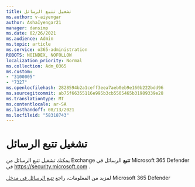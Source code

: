 ```yaml
---
title: تشغيل تتبع الرسائل
ms.author: v-aiyengar
author: AshaIyengar21
manager: dansimp
ms.date: 02/26/2021
ms.audience: Admin
ms.topic: article
ms.service: o365-administration
ROBOTS: NOINDEX, NOFOLLOW
localization_priority: Normal
ms.collection: Adm_O365
ms.custom:
- "3100005"
- "7327"
ms.openlocfilehash: 2828594b2a1ceff3eea7aeb0eb9e160b222bdd96
ms.sourcegitcommit: ab75f66355116e995b3cb5505465b31989339e28
ms.translationtype: MT
ms.contentlocale: ar-SA
ms.lasthandoff: 08/13/2021
ms.locfileid: "58318743"
---
```

# <a name="run-a-message-trace"></a>تشغيل تتبع الرسائل

يمكنك تشغيل تتبع الرسائل من Exchange **تتبع** الرسائل في Microsoft 365 Defender في <https://security.microsoft.com> .

لمزيد من المعلومات، راجع [تتبع الرسائل في مدخل](https://docs.microsoft.com/microsoft-365/security/office-365-security/message-trace-scc) Microsoft 365 Defender

